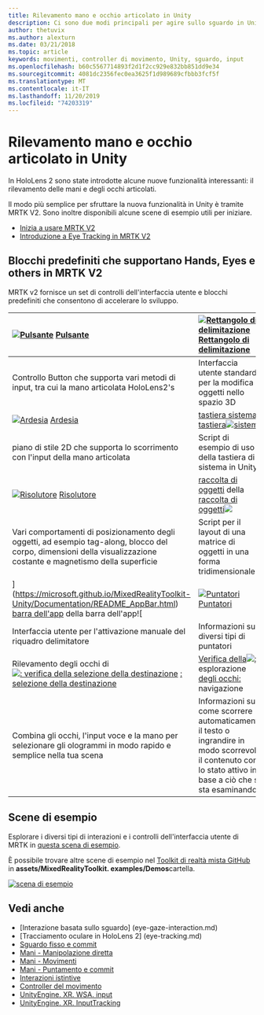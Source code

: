 ```yaml
---
title: Rilevamento mano e occhio articolato in Unity
description: Ci sono due modi principali per agire sullo sguardo in Unity, movimenti della mano e controller di movimento.
author: thetuvix
ms.author: alexturn
ms.date: 03/21/2018
ms.topic: article
keywords: movimenti, controller di movimento, Unity, sguardo, input
ms.openlocfilehash: b60c5567714893f2d1f2cc929e832bb851dd9e34
ms.sourcegitcommit: 4081dc2356fec0ea3625f1d989689cfbbb3fcf5f
ms.translationtype: MT
ms.contentlocale: it-IT
ms.lasthandoff: 11/20/2019
ms.locfileid: "74203319"
---
```

# <a name="articulated-hand-and-eye-tracking-in-unity"></a>Rilevamento mano e occhio articolato in Unity

In HoloLens 2 sono state introdotte alcune nuove funzionalità interessanti: il rilevamento delle mani e degli occhi articolati.

Il modo più semplice per sfruttare la nuova funzionalità in Unity è tramite MRTK V2. Sono inoltre disponibili alcune scene di esempio utili per iniziare. 

* [Inizia a usare MRTK V2](https://microsoft.github.io/MixedRealityToolkit-Unity/Documentation/Input/HandTracking.html)
* [Introduzione a Eye Tracking in MRTK V2](https://microsoft.github.io/MixedRealityToolkit-Unity/Documentation/EyeTracking/EyeTracking_Main.html)


## <a name="building-blocks-supporting-hands-eyes-and-others-in-mrtk-v2"></a>Blocchi predefiniti che supportano Hands, Eyes e others in MRTK V2

MRTK v2 fornisce un set di controlli dell'interfaccia utente e blocchi predefiniti che consentono di accelerare lo sviluppo. 

|  [![Pulsante](images/MRTK_Button_Main.png)](https://microsoft.github.io/MixedRealityToolkit-Unity/Documentation/README_Button.html) [Pulsante](https://microsoft.github.io/MixedRealityToolkit-Unity/Documentation/README_Button.html) | [![Rettangolo di delimitazione](images/MRTK_BoundingBox_Main.png)](https://microsoft.github.io/MixedRealityToolkit-Unity/Documentation/README_BoundingBox.html) [Rettangolo di delimitazione](https://microsoft.github.io/MixedRealityToolkit-Unity/Documentation/README_BoundingBox.html) | [gestore di manipolazione](https://microsoft.github.io/MixedRealityToolkit-Unity/Documentation/README_ManipulationHandler.html) del [gestore di manipolazione![](images/MRTK_Manipulation_Main.png)](https://microsoft.github.io/MixedRealityToolkit-Unity/Documentation/README_ManipulationHandler.html) |
|:--- | :--- | :--- |
| Controllo Button che supporta vari metodi di input, tra cui la mano articolata HoloLens2's | Interfaccia utente standard per la modifica di oggetti nello spazio 3D | Script per la modifica di oggetti con una o due mani |
|  [![Ardesia](images/MRTK_Slate_Main.png)](https://microsoft.github.io/MixedRealityToolkit-Unity/Documentation/README_Slate.html) [Ardesia](https://microsoft.github.io/MixedRealityToolkit-Unity/Documentation/README_Slate.html) | [tastiera sistema](https://microsoft.github.io/MixedRealityToolkit-Unity/Documentation/README_SystemKeyboard.html) [tastiera![sistema](images/MRTK_SystemKeyboard_Main.png)](https://microsoft.github.io/MixedRealityToolkit-Unity/Documentation/README_SystemKeyboard.html) | [![Interactable](images/InteractableExamples.png)](https://microsoft.github.io/MixedRealityToolkit-Unity/Documentation/README_Interactable.html) [Interactable](https://microsoft.github.io/MixedRealityToolkit-Unity/Documentation/README_Interactable.html) |
| piano di stile 2D che supporta lo scorrimento con l'input della mano articolata | Script di esempio di uso della tastiera di sistema in Unity  | Uno script per rendere gli oggetti interagiscono con gli stati visivi e il supporto dei temi |
|  [![Risolutore](images/MRTK_Solver_Main.png)](https://microsoft.github.io/MixedRealityToolkit-Unity/Documentation/README_Solver.html) [Risolutore](https://microsoft.github.io/MixedRealityToolkit-Unity/Documentation/README_Solver.html) | [raccolta di oggetti](https://microsoft.github.io/MixedRealityToolkit-Unity/Documentation/README_ManipulationHandler.html) della [raccolta di oggetti![](images/MRTK_ObjectCollection_Main.png)](https://microsoft.github.io/MixedRealityToolkit-Unity/Documentation/README_ManipulationHandler.html) | [Descrizione](https://microsoft.github.io/MixedRealityToolkit-Unity/Documentation/README_Tooltip.html) comando [![descrizione comando](images/MRTK_Tooltip_Main.png)](https://microsoft.github.io/MixedRealityToolkit-Unity/Documentation/README_Tooltip.html) |
| Vari comportamenti di posizionamento degli oggetti, ad esempio tag-along, blocco del corpo, dimensioni della visualizzazione costante e magnetismo della superficie | Script per il layout di una matrice di oggetti in una forma tridimensionale | Interfaccia utente dell'annotazione con sistema di ancoraggio/pivot flessibile che può essere usata per etichettare i controller di movimento e l'oggetto. |
|  [](images/MRTK_AppBar_Main.png)](https://microsoft.github.io/MixedRealityToolkit-Unity/Documentation/README_AppBar.html) [barra dell'app](https://microsoft.github.io/MixedRealityToolkit-Unity/Documentation/README_AppBar.html) della barra dell'app![ | [![Puntatori](images/MRTK_Pointer_Main.png)](https://microsoft.github.io/MixedRealityToolkit-Unity/Documentation/README_Pointers.html) [Puntatori](https://microsoft.github.io/MixedRealityToolkit-Unity/Documentation/README_Pointers.html) | [](images/MRTK_FingertipVisualization_Main.png)](https://microsoft.github.io/MixedRealityToolkit-Unity/Documentation/README_FingertipVisualization.html) [visualizzazione a portata](https://microsoft.github.io/MixedRealityToolkit-Unity/Documentation/README_FingertipVisualization.html) di mano della visualizzazione a punta di![ |
| Interfaccia utente per l'attivazione manuale del riquadro delimitatore | Informazioni sui diversi tipi di puntatori | Offerta visiva a portata di mano che migliora la confidenza per l'interazione diretta |
|  Rilevamento degli occhi di [![: verifica della selezione della destinazione](images/mrtk_et_targetselect.png)](https://microsoft.github.io/MixedRealityToolkit-Unity/Documentation/EyeTracking/EyeTracking_TargetSelection.html) [: selezione della destinazione](https://microsoft.github.io/MixedRealityToolkit-Unity/Documentation/EyeTracking/EyeTracking_TargetSelection.html) | [Verifica della![:](images/mrtk_et_navigation.png)](https://microsoft.github.io/MixedRealityToolkit-Unity/Documentation/EyeTracking/EyeTracking_Navigation.html) esplorazione [degli occhi:](https://microsoft.github.io/MixedRealityToolkit-Unity/Documentation/EyeTracking/EyeTracking_Navigation.html) navigazione | [Verifica della![:](images/mrtk_et_heatmaps.png)](https://microsoft.github.io/MixedRealityToolkit-Unity/Documentation/EyeTracking/EyeTracking_Visualization.html) verifica degli occhi della mappa termica [: mappa termica](https://microsoft.github.io/MixedRealityToolkit-Unity/Documentation/EyeTracking/EyeTracking_Visualization.html) |
| Combina gli occhi, l'input voce e la mano per selezionare gli ologrammi in modo rapido e semplice nella tua scena | Informazioni su come scorrere automaticamente il testo o ingrandire in modo scorrevole il contenuto con lo stato attivo in base a ciò che si sta esaminando| Esempi per la registrazione, il caricamento e la visualizzazione delle informazioni visualizzate dall'utente nell'app |

## <a name="example-scenes"></a>Scene di esempio
Esplorare i diversi tipi di interazioni e i controlli dell'interfaccia utente di MRTK in [questa scena di esempio](https://microsoft.github.io/MixedRealityToolkit-Unity/Documentation/README_HandInteractionExamples.html).

È possibile trovare altre scene di esempio nel [Toolkit di realtà mista GitHub](https://github.com/Microsoft/MixedRealityToolkit-Unity) in **assets/MixedRealityToolkit. examples/Demos**cartella.

[![scena di esempio](images/MRTK_Examples.png)](https://microsoft.github.io/MixedRealityToolkit-Unity/Documentation/README_HandInteractionExamples.html)

## <a name="see-also"></a>Vedi anche

* [Interazione basata sullo sguardo] (eye-gaze-interaction.md)
* [Tracciamento oculare in HoloLens 2] (eye-tracking.md)
* [Sguardo fisso e commit](gaze-and-commit.md)
* [Mani - Manipolazione diretta](direct-manipulation.md)
* [Mani - Movimenti](gaze-and-commit.md#composite-gestures)
* [Mani - Puntamento e commit](point-and-commit.md)
* [Interazioni istintive](interaction-fundamentals.md)
* [Controller del movimento](motion-controllers.md)
* [UnityEngine. XR. WSA. input](https://docs.unity3d.com/ScriptReference/XR.WSA.Input.InteractionManager.html)
* [UnityEngine. XR. InputTracking](https://docs.unity3d.com/ScriptReference/XR.InputTracking.html)
